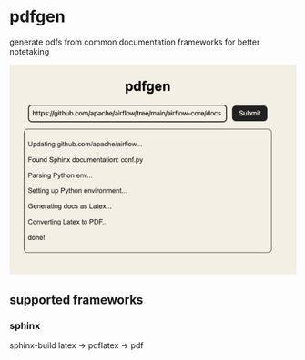 # pdfgen

generate pdfs from common documentation frameworks for better notetaking

![ui](docs/ui.png)

## supported frameworks

### sphinx

sphinx-build latex -> pdflatex -> pdf
